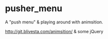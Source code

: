 # pusher_menu
A "push menu" &amp; playing around with animsition.

http://git.blivesta.com/animsition/ & some jQuery
